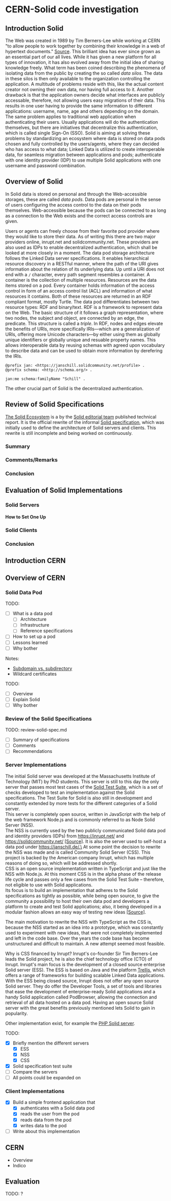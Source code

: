 # CERN-Solid code investigation

<!--
Rethought structure:

* What is Solid?
* What is a data pod?
* Review specifications
* How is a data pod implemented?
* What implementations exist?

-->

## Introduction Solid

The Web was created in 1989 by Tim Berners-Lee while working at CERN "to allow people to work together by combining their knowledge in a web of hypertext documents." [Source](https://www.w3.org/People/Berners-Lee/Longer.html).
This brilliant idea has ever since grown as an essential part of our all lives. While it has given a new platform for all types of innovation, it has also evolved away from the initial idea of sharing knowledge freely. What term has been coined describing the phenomena of isolating data from the public by creating the so called *data silos*. The data in these silos is then only available to the organization controlling the application.
A multitude of problems reside with this, like the actual content creator not owning their own data, nor having full access to it.
Another drawback is that the application owners decide what interfaces are publicly accessable, therefore, not allowing users easy migrations of their data.
This results in one user having to provide the same information to different applications: username, name, age and others depending on the domain. The same problem applies to traditional web application when authenticating their users. Usually applications will do the authentication themselves, but there are initiatives that decentralize this authentication, which is called single Sign-On (SSO).
Solid is aiming at solving these problems by standardizing an ecosystem where data is stored on data pods chosen and fully controlled by the users/agents, where they can decided who has access to what data; Linked Data is utilized to create interoperable data, for seamless migration between applications and pods; authenticate with one identity provider (IDP) to use multiple Solid applications with one username and password combination.
<!-- TODO: More? -->
## Overview of Solid

<!--
* storage (data pod)
  * LDP and REST
    * hierarchy
    * Methods
    * Containers/resources
    * RDF
      * RDF Schemas
    * SPARQL?
  *
* authentication (webid, oauth/oidc)
* applications

-->

In Solid data is stored on personal and through the Web-accessible storages, these are called *data pods*.
Data pods are personal in the sense of users configuring the access control to the data on their pods themselves. Web-accessible because the pods can be connected to as long as a connection to the Web exists and the correct access controls are given.
<!-- A pod server is a web server storing the data pod and managing request-response flows. -->
Users or agents can freely choose from their favorite pod provider where they would like to store their data. As of writing this there are two major providers online, inrupt.net and solidcommunity.net.
These providers are also used as IDPs to enable decentralized authentication, which shall be looked at more closely in a moment.
The data pod storage architecture follows the Linked Data server specifications. It enables hierarchical resource discovery in a RESTful manner, where the path of the URI gives information about the relation of its underlying data. Up until a URI does not end with a `/` character, every path segment resembles a container. A container is the collection of multiple resources. Resources are the data items stored on a pod.
Every container holds information of the access control in form of an access control list (ACL) and information of what resources it contains. Both of these resources are returned in an RDF compliant format, mostly Turtle.
The data pod differentiates between two resource types: RDF and binary/text.
RDF is a framework to represent data on the Web. The basic structure of it follows a graph representation, where two nodes, the subject and object, are connected by an edge, the predicate. This structure is called a *triple*.
In RDF, nodes and edges elevate the benefits of URIs, more specifically IRIs—which are a generalization of URIs, offering more Unicode characters—by either using them as globally unique identifiers or globally unique and resuable property names. This allows interoperable data by reusing schemas with agreed upon vocabulary to describe data and can be used to obtain more information by derefering the IRIs.

```turtle
@prefix jan: <https://janschill.solidcommunity.net/profile> .
@prefix schema: <http://schema.org/> .

jan:me schema:familyName "Schill" .
```


The other crucial part of Solid is the decentralized authentication.



## Review of Solid Specifications

[The Solid Ecosystem](https://solid.github.io/specification/) is a by the [Solid editorial team](https://github.com/solid/process/blob/master/panels.md) published technical report. It is the official rewrite of the informal [Solid specification](https://github.com/solid/solid-spec/), which was initially used to define the architecture of Solid servers and clients. This rewrite is still incomplete and being worked on continuously.

### Summary
<!-- TODO: include from review-solid_spec.md -->

### Comments/Remarks
<!-- TODO: include from review-solid_spec.md -->

### Conclusion
<!-- TODO: include from review-solid_spec.md -->

## Evaluation of Solid Implementations

### Solid Servers

<!-- Notes

* Different flavors exist because Solid is a standard

-->

#### How to Set One Up

### Solid Clients

### Conclusion

## Introduction CERN

## Overview of CERN




<!-- Backlog -->

### Solid Data Pod

TODO:

* [ ] What is a data pod
  * [ ] Architecture
  * [ ] Infrastructure
  * [ ] Reference specifications
* [ ] How to set up a pod
* [ ] Lessons learned
* [ ] Why bother

Notes:

- [Subdomain vs. subdirectory](https://stackoverflow.com/questions/1965609/subdomain-vs-subdirectory-in-web-programming)
- Wildcard certificates

TODO:

* [ ] Overview
* [ ] Explain Solid
* [ ] Why bother

### Review of the Solid Specifications

<!--
Things to keep in mind:

* What is it?
* What is it not?
* What parts are missing?
* How can I be sure that something implemented today works tomorrow?
-->

TODO: review-solid-spec.md

* [ ] Summary of specifications
* [ ] Comments
* [ ] Recommendations

### Server Implementations

The initial Solid server was developed at the Massachusetts Institute of Technology (MIT) by PhD students. This server is still to this day the only server that passes most test cases of the [Solid Test Suite](https://github.com/solid/test-suite), which is a set of checks developed to test an implementation against the Solid specifications. The Test Suite for Solid is also still in development and constantly extended by more tests for the different categories of a Solid server.\
This server is completely open source, written in JavaScript with the help of the web framework Node.js and is commonly referred to as Node Solid Server (NSS).\
The NSS is currently used by the two publicly communicated Solid data pod and identity providers (IDPs) from https://inrupt.net/ and https://solidcommunity.net/ [[Source]](https://solidproject.org//users/get-a-pod).
It is also the server used to self-host a data pod under https://janschill.de/.\
At some point the decision to rewrite the NSS was made and is called Community Solid Server (CSS). This project is backed by the American company Inrupt, which has multiple reasons of doing so, which will be addressed shortly.\
CSS is an open source implementation written in TypeScript and just like the NSS with Node.js. At this moment CSS is in the alpha phase of the release life cycle and passes only a few cases from the Solid Test Suite – therefore, not eligible to use with Solid applications.\
Its focus is to build an implementation that adheres to the Solid specifications as tightly as possible, while being open source, to give the community a possibility to host their own data pod and developers a platform to create and test Solid applications; also, it being developed in a modular fashion allows an easy way of testing new ideas [[Source]](https://github.com/solid/community-server).

The main motivation to rewrite the NSS with TypeScript as the CSS is, because the NSS started as an idea into a prototype, which was constantly used to experiment with new ideas, that were not completely implemented and left in the code base. Over the years the code base has become unstructured and difficult to maintain. A new attempt seemed most feasible.

Why is CSS financed by Inrupt? Inrupt's co-founder Sir Tim Berners-Lee leads the Solid project, he is also the chief technology office (CTO) of Inrupt. Inrupt's main focus is the development of a closed source enterprise Solid server (ESS). The ESS is based on Java and the platform [Trellis](https://github.com/trellis-ldp), which offers a range of frameworks for building scalable Linked Data applications.\
With the ESS being closed source, Inrupt does not offer any open source Solid server. They do offer the Developer Tools, a set of tools and libraries that ease the development of enterprise-ready Solid applications and a handy Solid application called PodBrowser, allowing the connection and retrieval of all data hosted on a data pod.
Having an open source Solid server with the great benefits previously mentioned lets Solid to gain in popularity.

Other implementation exist, for example the [PHP Solid server](https://github.com/pdsinterop/php-solid-server).

TODO:

* [x] Briefly mention the different servers
  * [x] ESS
  * [x] NSS
  * [x] CSS
* [x] Solid specification test suite
* [ ] Compare the servers
* [ ] All points could be expanded on

### Client Implementations

* [x] Build a simple frontend application that
  * [x] authenticates with a Solid data pod
  * [x] reads the user from the pod
  * [x] reads data from the pod
  * [x] writes data to the pod
* [ ] Write about this implementation

## CERN

* Overview
* Indico

## Evaluation

TODO: ?
